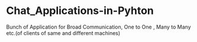 # Chat_Applications-in-Pyhton
Bunch of Application for Broad Communication, One to One , Many to Many etc.(of clients of same and different machines)
